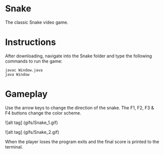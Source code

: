 # Snake
The classic Snake video game.

# Instructions
After downloading, navigate into the Snake folder and type the following commands to run the game:
```
javac Window.java
java Window
```

# Gameplay
Use the arrow keys to change the direction of the snake. The F1, F2, F3 & F4 buttons change the color scheme.

![alt tag] (gifs/Snake_1.gif)

![alt tag] (gifs/Snake_2.gif)

When the player loses the program exits and the final score is printed to the terminal.
